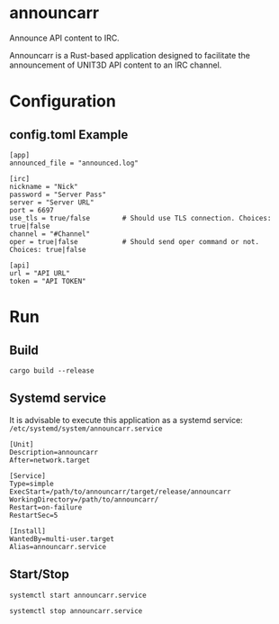 # announcarr
Announce API content to IRC.

Announcarr is a Rust-based application designed to facilitate the announcement of UNIT3D API content to an IRC channel.

# Configuration
## config.toml Example
```
[app]
announced_file = "announced.log"

[irc]
nickname = "Nick"
password = "Server Pass"
server = "Server URL"
port = 6697
use_tls = true/false        # Should use TLS connection. Choices: true|false
channel = "#Channel"
oper = true|false           # Should send oper command or not. Choices: true|false

[api]
url = "API URL"
token = "API TOKEN"
```

# Run
## Build
```
cargo build --release
```

## Systemd service
It is advisable to execute this application as a systemd service: `/etc/systemd/system/announcarr.service`

```
[Unit]
Description=announcarr
After=network.target

[Service]
Type=simple
ExecStart=/path/to/announcarr/target/release/announcarr
WorkingDirectory=/path/to/announcarr/
Restart=on-failure
RestartSec=5

[Install]
WantedBy=multi-user.target
Alias=announcarr.service
```

## Start/Stop
```
systemctl start announcarr.service

systemctl stop announcarr.service
```
